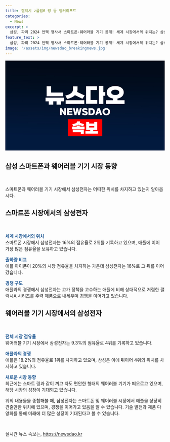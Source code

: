 ```yaml
---
title: 갤럭시 z플립6 링 등 앵커리포트
categories:
  - News
excerpt: >
  삼성, 파리 2024 언팩 행사서 스마트폰·웨어러블 기기 공개! 세계 시장에서의 위치는? 삼성전자가 파리 2024 언팩 행사에서 새로운 스마트폰과 웨어러블 기기를 공개했습니다. 시장 조사 기관에 따르면 애플이 스마트폰 시장에서 1위를 차지하고 있으며, 웨어러블 시장에서도 높은 점유율을 보이고 있습니다. 반면, 삼성전자는 스마트폰 시장에서 16% 점유율을 가지고 있으며, 웨어러블 시장에서는 4위를 기록하고 있습니다. 또한, 미래에는 스마트 링 시장이 크게 성장할 것으로 예상됩니다.
feature_text: >
  삼성, 파리 2024 언팩 행사서 스마트폰·웨어러블 기기 공개! 세계 시장에서의 위치는? 삼성전자가 파리 2024 언팩 행사에서 새로운 스마트폰과 웨어러블 기기를 공개했습니다. 시장 조사 기관에 따르면 애플이 스마트폰 시장에서 1위를 차지하고 있으며, 웨어러블 시장에서도 높은 점유율을 보이고 있습니다. 반면, 삼성전자는 스마트폰 시장에서 16% 점유율을 가지고 있으며, 웨어러블 시장에서는 4위를 기록하고 있습니다. 또한, 미래에는 스마트 링 시장이 크게 성장할 것으로 예상됩니다.
image: '/assets/img/newsdao_breakingnews.jpg'
---
```


<p><img src="/assets/img/newsdao_breakingnews.jpg" alt="flaretime 속보" /></p>

<h2 data-ke-size="size26">삼성 스마트폰과 웨어러블 기기 시장 동향</h2>

<p data-ke-size="size16">&nbsp;</p>

<p>스마트폰과 웨어러블 기기 시장에서 삼성전자는 어떠한 위치를 차지하고 있는지 알아봅시다.</p>

<h2 data-ke-size="size24">스마트폰 시장에서의 삼성전자</h2>

<p data-ke-size="size16">&nbsp;</p>

<p><b><span style="color: #1a5490;">세계 시장에서의 위치</span></b><br>
스마트폰 시장에서 삼성전자는 16%의 점유율로 2위를 기록하고 있으며, 애플에 이어 가장 많은 점유율을 보유하고 있습니다.</p>

<p><b><span style="color: #1a5490;">출하량 비교</span></b><br>
애플 아이폰이 20%의 시장 점유율을 차지하는 가운데 삼성전자는 16%로 그 뒤를 이어갔습니다.</p>

<p><b><span style="color: #1a5490;">경쟁 구도</span></b><br>
애플과의 경쟁에서 삼성전자는 고가 정책을 고수하는 애플에 비해 상대적으로 저렴한 갤럭시A 시리즈를 주력 제품으로 내세우며 경쟁을 이어가고 있습니다.</p>

<h2 data-ke-size="size24">웨어러블 기기 시장에서의 삼성전자</h2>

<p data-ke-size="size16">&nbsp;</p>

<p><b><span style="color: #1a5490;">전체 시장 점유율</span></b><br>
웨어러블 기기 시장에서 삼성전자는 9.3%의 점유율로 4위를 기록하고 있습니다.</p>

<p><b><span style="color: #1a5490;">애플과의 경쟁</span></b><br>
애플은 18.2%의 점유율로 1위를 차지하고 있으며, 삼성은 이에 뒤이어 4위의 위치를 차지하고 있습니다.</p>

<p><b><span style="color: #1a5490;">새로운 시장 동향</span></b><br>
최근에는 스마트 링과 같이 끼고 자도 편안한 형태의 웨어러블 기기가 떠오르고 있으며, 해당 시장의 성장이 기대되고 있습니다.</p>

<p>위의 내용들을 종합해볼 때, 삼성전자는 스마트폰 및 웨어러블 시장에서 애플을 상당히 견줄만한 위치에 있으며, 경쟁을 이어가고 있음을 알 수 있습니다. 기술 발전과 제품 다양화를 통해 미래에 더 많은 성장이 기대된다고 볼 수 있습니다.</p>

<p data-ke-size="size16">&nbsp;</p>
실시간 뉴스 속보는, <a href="https://newsdao.kr" rel="dofollow">https://newsdao.kr</a>


